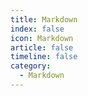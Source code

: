 ```yaml
---
title: Markdown
index: false
icon: Markdown
article: false
timeline: false
category:
  - Markdown
---
```


<div class="catalog-display-container">
  <Catalog hideHeading />
</div>
